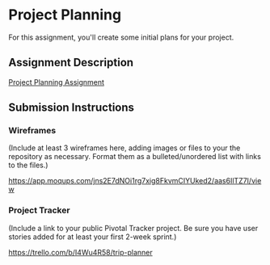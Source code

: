 # Project Planning
For this assignment, you'll create some initial plans for your project.

## Assignment Description
[Project Planning Assignment](https://education.launchcode.org/liftoff/assignments/planning/)

## Submission Instructions

### Wireframes

(Include at least 3 wireframes here, adding images or files to your the repository as necessary. Format them as a bulleted/unordered list with links to the files.)

https://app.moqups.com/jns2E7dNOi1rg7xig8FkvmCIYUked2/aas6IlTZ7I/view

### Project Tracker

(Include a link to your public Pivotal Tracker project. Be sure you have user stories added for at least your first 2-week sprint.)

https://trello.com/b/I4Wu4R58/trip-planner